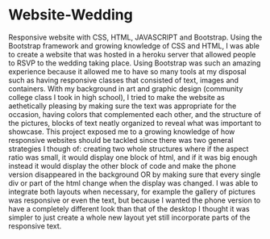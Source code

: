 # Website-Wedding
Responsive website with CSS, HTML, JAVASCRIPT and Bootstrap.
Using the Bootstrap framework and growing knowledge of CSS and HTML, I was able to create a website that was hosted in a heroku server that allowed people to RSVP to the wedding taking place. Using Bootstrap was such an amazing experience because it allowed
me to have so many tools at my disposal such as having responsive classes that consisted of text, images and containers. With my background in art and graphic design (community college class I took in high school), I tried to make the website as aethetically
pleasing by making sure the text was appropriate for the occasion, having colors that complemented each other, and the structure of the pictures, blocks of text neatly organized to reveal what was important to showcase. This project exposed me to a growing 
knowledge of how responsive websites should be tackled since there was two general strategies I though of: creating two whole structures where if the aspect ratio was small, it would display one block of html, and if it was big enough instead it would 
display the other block of code and make the phone version disappeared in the background OR by making sure that every single div or part of the html change when the display was changed. I was able to integrate both layouts when necessary, for example the 
gallery of pictures was responsive or even the text, but because I wanted the phone version to have a completely different look than that of the desktop I thought it was simpler to just create a whole new layout yet still incorporate parts of the responsive
text.
